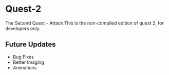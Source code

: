 Quest-2
=======

The Second Quest - Attack
This is the non-compiled edition of quest 2, for developers only.

Future Updates
--------------
- Bug Fixes
- Better Imaging
- Animations
